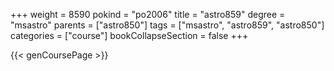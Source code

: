+++
weight = 8590
pokind = "po2006"
title = "astro859"
degree = "msastro"
parents = ["astro850"]
tags = ["msastro", "astro859", "astro850"]
categories = ["course"]
bookCollapseSection = false
+++

{{< genCoursePage >}}
